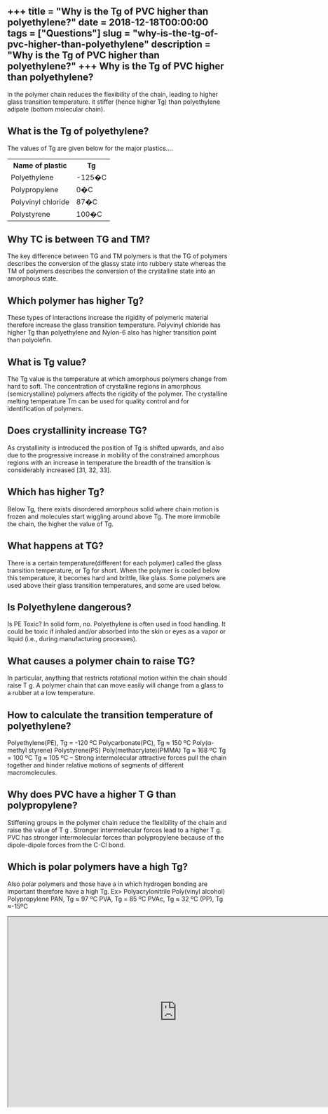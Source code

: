 +++
title = "Why is the Tg of PVC higher than polyethylene?"
date = 2018-12-18T00:00:00
tags = ["Questions"]
slug = "why-is-the-tg-of-pvc-higher-than-polyethylene"
description = "Why is the Tg of PVC higher than polyethylene?"
+++
Why is the Tg of PVC higher than polyethylene?
----------------------------------------------

in the polymer chain reduces the flexibility of the chain, leading to higher glass transition temperature. it stiffer (hence higher Tg) than polyethylene adipate (bottom molecular chain).

What is the Tg of polyethylene?
-------------------------------

The values of Tg are given below for the major plastics….

<table><tr><th>Name of plastic</th><th>Tg</th></tr><tr><td>Polyethylene</td><td>-125�C</td></tr><tr><td>Polypropylene</td><td>0�C</td></tr><tr><td>Polyvinyl chloride</td><td>87�C</td></tr><tr><td>Polystyrene</td><td>100�C</td></tr></table>

Why TC is between TG and TM?
----------------------------

The key difference between TG and TM polymers is that the TG of polymers describes the conversion of the glassy state into rubbery state whereas the TM of polymers describes the conversion of the crystalline state into an amorphous state.

Which polymer has higher Tg?
----------------------------

These types of interactions increase the rigidity of polymeric material therefore increase the glass transition temperature. Polyvinyl chloride has higher Tg than polyethylene and Nylon-6 also has higher transition point than polyolefin.

What is Tg value?
-----------------

The Tg value is the temperature at which amorphous polymers change from hard to soft. The concentration of crystalline regions in amorphous (semicrystalline) polymers affects the rigidity of the polymer. The crystalline melting temperature Tm can be used for quality control and for identification of polymers.

Does crystallinity increase TG?
-------------------------------

As crystallinity is introduced the position of Tg is shifted upwards, and also due to the progressive increase in mobility of the constrained amorphous regions with an increase in temperature the breadth of the transition is considerably increased \[31, 32, 33\].

Which has higher Tg?
--------------------

Below Tg, there exists disordered amorphous solid where chain motion is frozen and molecules start wiggling around above Tg. The more immobile the chain, the higher the value of Tg.

What happens at TG?
-------------------

There is a certain temperature(different for each polymer) called the glass transition temperature, or Tg for short. When the polymer is cooled below this temperature, it becomes hard and brittle, like glass. Some polymers are used above their glass transition temperatures, and some are used below.

Is Polyethylene dangerous?
--------------------------

Is PE Toxic? In solid form, no. Polyethylene is often used in food handling. It could be toxic if inhaled and/or absorbed into the skin or eyes as a vapor or liquid (i.e., during manufacturing processes).

What causes a polymer chain to raise TG?
----------------------------------------

In particular, anything that restricts rotational motion within the chain should raise T g. A polymer chain that can move easily will change from a glass to a rubber at a low temperature.

How to calculate the transition temperature of polyethylene?
------------------------------------------------------------

Polyethylene(PE), Tg = -120 ºC Polycarbonate(PC), Tg ≈ 150 ºC Poly(α-methyl styrene) Polystyrene(PS) Poly(methacrylate)(PMMA) Tg ≈ 168 ºC Tg = 100 ºC Tg ≈ 105 ºC – Strong intermolecular attractive forces pull the chain together and hinder relative motions of segments of different macromolecules.

Why does PVC have a higher T G than polypropylene?
--------------------------------------------------

Stiffening groups in the polymer chain reduce the flexibility of the chain and raise the value of T g . Stronger intermolecular forces lead to a higher T g. PVC has stronger intermolecular forces than polypropylene because of the dipole-dipole forces from the C-Cl bond.

Which is polar polymers have a high Tg?
---------------------------------------

Also polar polymers and those have a in which hydrogen bonding are important therefore have a high Tg. Ex&gt; Polyacrylonitrile Poly(vinyl alcohol) Polypropylene PAN, Tg ≈ 97 ºC PVA, Tg = 85 ºC PVAc, Tg ≈ 32 ºC (PP), Tg ≈-15ºC

<iframe allow="accelerometer; autoplay; clipboard-write; encrypted-media; gyroscope; picture-in-picture" allowfullscreen="" class="__youtube_prefs__  epyt-is-override  no-lazyload" data-no-lazy="1" data-origheight="433" data-origwidth="770" data-skipgform_ajax_framebjll="" height="433" id="_ytid_98110" loading="lazy" src="https://www.youtube.com/embed/5lH_Xt2KUjA?enablejsapi=1&autoplay=0&cc_load_policy=0&cc_lang_pref=&iv_load_policy=1&loop=0&modestbranding=0&rel=1&fs=1&playsinline=0&autohide=2&theme=dark&color=red&controls=1&" title="YouTube player" width="770"></iframe>